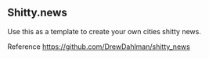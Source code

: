 ## Shitty.news
Use this as a template to create your own cities shitty news.

Reference https://github.com/DrewDahlman/shitty_news